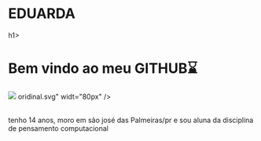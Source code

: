 <div display="inline-block">
<h1 aling="left">EDUARDA</h1>h1>
<h1 aling="left">Bem vindo ao meu <b>GITHUB</b>⌛ </h1>

<img src="https://cdn.jsdelivr.net/gh/devicons/devicon/icons/facebook/facebook-original.svg" />
oridinal.svg" widt="80px" />

</br>
</br>

tenho 14 anos, moro em são josé das Palmeiras/pr e sou aluna da disciplina de pensamento computacional


</br>
</br>

###



